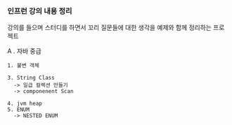 ### 인프런 강의 내용 정리 

강의를 들으며 스터디를 하면서 꼬리 질문들에 대한 생각을 예제와 함께 정리하는 프로젝트

A .  자바 중급

    1. 불변 객체
    
    3. String Class
      -> 일급 컬렉션 만들기
      -> componenent Scan 

    4. jvm heap
    5. ENUM
      -> NESTED ENUM
      
